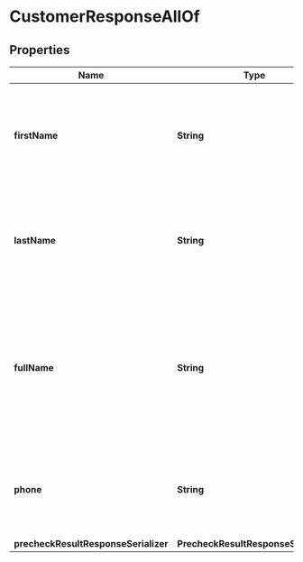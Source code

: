 

# CustomerResponseAllOf


## Properties

| Name | Type | Description | Notes |
|------------ | ------------- | ------------- | -------------|
|**firstName** | **String** | Customer first (given) name. Must be paired with &#x60;lastName&#x60;. Required if &#x60;fullName&#x60; is empty. |  |
|**lastName** | **String** | Customer last (family) name. Must be paired with &#x60;firstName&#x60;. Required if &#x60;fullName&#x60; is empty. |  |
|**fullName** | **String** | Customer full name, including academical degrees and salutation. Required only if &#x60;firstName&#x60; or &#x60;lastName&#x60; are empty. |  |
|**phone** | **String** | Phone number with country code (including leading &#x60;+&#x60;). |  |
|**precheckResultResponseSerializer** | **PrecheckResultResponseSerializer** |  |  [optional] |



